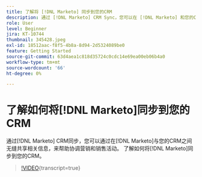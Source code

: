 ```yaml
---
title: 了解将 [!DNL Marketo] 同步到您的CRM
description: 通过 [!DNL Marketo] CRM Sync，您可以在 [!DNL Marketo] 和您的CRM之间无缝共享相关信息，从而帮助协调营销和销售活动。 了解如何将 [!DNL Marketo] 同步到您的CRM。
role: User
level: Beginner
jira: KT-10744
thumbnail: 345428.jpeg
exl-id: 18512aac-f8f5-4b8a-8d94-2d5324089be0
feature: Getting Started
source-git-commit: 63d4aea1c818d35724c0cdc14e69ea00eb06b4a0
workflow-type: tm+mt
source-wordcount: '66'
ht-degree: 0%

---
```


# 了解如何将[!DNL Marketo]同步到您的CRM

通过[!DNL Marketo] CRM同步，您可以通过在[!DNL Marketo]与您的CRM之间无缝共享相关信息，来帮助协调营销和销售活动。 了解如何将[!DNL Marketo]同步到您的CRM。

>[!VIDEO](https://video.tv.adobe.com/v/3412034/?quality=12&learn=on&captions=chi_hans){transcript=true}
